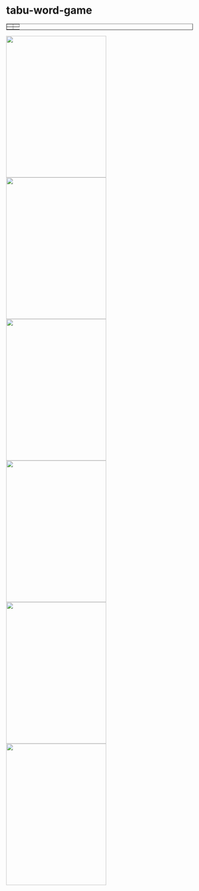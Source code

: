 # tabu-word-game
<table border="1">
  <tr>
    <td></td>
    <td></td>
  </tr>
  <tr>
    <td></td>
  </tr>
</table>
      
<img src="https://user-images.githubusercontent.com/29106169/60460055-65729880-9c4b-11e9-8d54-18c3050be09a.png" height="381" width="270">
<img src="https://user-images.githubusercontent.com/29106169/60460734-39581700-9c4d-11e9-8676-74cbe11fb4ac.JPG" height="381" width="270">
<img src="https://user-images.githubusercontent.com/29106169/60460780-5987d600-9c4d-11e9-9f91-d6132f28f80a.JPG" height="381" width="270">

<img src="https://user-images.githubusercontent.com/29106169/60460828-758b7780-9c4d-11e9-9c56-6ab868222798.JPG" height="381" width="270">
<img src="https://user-images.githubusercontent.com/29106169/60460848-8340fd00-9c4d-11e9-8a10-ec5ea786bb0b.JPG" height="381" width="270">
<img src="https://user-images.githubusercontent.com/29106169/60460877-9b188100-9c4d-11e9-9039-61c4c1571771.JPG" height="381" width="270">


